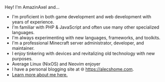 Hey! I'm AmazinAxel and...
- I'm proficient in both game development and web development with years of experience. 
- I'm familiar with PHP & JavaScript and often use many other specialized languages.
- I'm always experimenting with new languages, frameworks, and toolkits.
- I'm a professional Minecraft server administrator, developer, and maintainer.
- I enjoy tinkering with devices and revitalizing old technology with new purposes.
- Average Linux (NixOS) and Neovim enjoyer
- I have a personal blogging site at 🌐 <https://alecshome.com>.
- [Learn more about me here.](https://amazinaxel.com/about-me.html)
